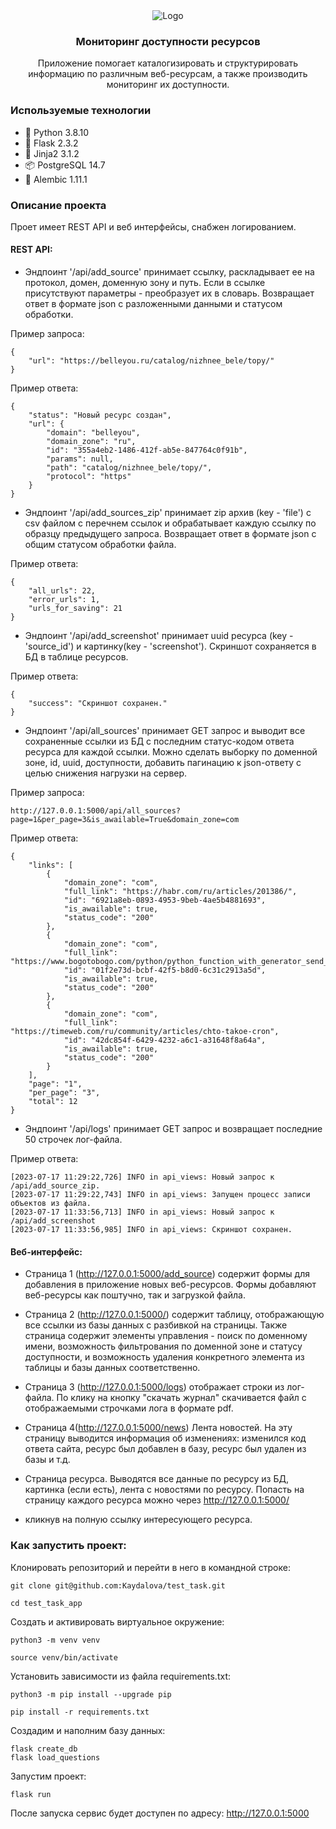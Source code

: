 <div align="center">
 <img src="test_task_app/static/img/male500.png" alt="Logo">   
<h3 >Мониторинг доступности ресурсов</h3>
Приложение помогает каталогизировать и структурировать информацию по различным веб-ресурсам, а также производить мониторинг их доступности.
</div>

### Используемые технологии
- :snake: Python 3.8.10
- :incoming_envelope: Flask 2.3.2
- :rose: Jinja2 3.1.2
- :package: PostgreSQL 14.7
- :memo: Alembic 1.11.1

### Описание проекта
Проет имеет REST API и веб интерфейсы, снабжен логированием.

#### REST API:
- Эндпоинт '/api/add_source' принимает ссылку, раскладывает ее на протокол, домен, доменную зону и путь.
Если в ссылке присутствуют параметры - преобразует их в словарь.
Возвращает ответ в формате json с разложенными данными и статусом обработки.

Пример запроса:
```
{
    "url": "https://belleyou.ru/catalog/nizhnee_bele/topy/"
}
```

Пример ответа:
```
{
    "status": "Новый ресурс создан",
    "url": {
        "domain": "belleyou",
        "domain_zone": "ru",
        "id": "355a4eb2-1486-412f-ab5e-847764c0f91b",
        "params": null,
        "path": "catalog/nizhnee_bele/topy/",
        "protocol": "https"
    }
}
```

- Эндпоинт '/api/add_sources_zip' принимает zip архив (key - 'file')
с csv файлом с перечнем ссылок и обрабатывает каждую ссылку по образцу предыдущего запроса.
Возвращает ответ в формате json с общим статусом обработки файла.

Пример ответа:
```
{
    "all_urls": 22,
    "error_urls": 1,
    "urls_for_saving": 21
}
```

- Эндпоинт '/api/add_screenshot' принимает uuid ресурса (key - 'source_id') и картинку(key - 'screenshot').
Скриншот сохраняется в БД в таблице ресурсов. 

Пример ответа:
```
{
    "success": "Скриншот сохранен."
}
```

- Эндпоинт '/api/all_sources' принимает GET запрос и выводит все сохраненные ссылки из БД с последним статус-кодом ответа ресурса для каждой ссылки.
Можно сделать выборку по доменной зоне, id, uuid, доступности, добавить пагинацию к json-ответу с целью снижения нагрузки на сервер. 

Пример запроса:
```
http://127.0.0.1:5000/api/all_sources?page=1&per_page=3&is_awailable=True&domain_zone=com
```

Пример ответа:
```
{
    "links": [
        {
            "domain_zone": "com",
            "full_link": "https://habr.com/ru/articles/201386/",
            "id": "6921a8eb-0893-4953-9beb-4ae5b4881693",
            "is_awailable": true,
            "status_code": "200"
        },
        {
            "domain_zone": "com",
            "full_link": "https://www.bogotobogo.com/python/python_function_with_generator_send_method_yield_keyword_iterator_next.php",
            "id": "01f2e73d-bcbf-42f5-b8d0-6c31c2913a5d",
            "is_awailable": true,
            "status_code": "200"
        },
        {
            "domain_zone": "com",
            "full_link": "https://timeweb.com/ru/community/articles/chto-takoe-cron",
            "id": "42dc854f-6429-4232-a6c1-a31648f8a64a",
            "is_awailable": true,
            "status_code": "200"
        }
    ],
    "page": "1",
    "per_page": "3",
    "total": 12
}
```

- Эндпоинт '/api/logs' принимает GET запрос и возвращает последние 50 строчек лог-файла.

Пример ответа:
```
[2023-07-17 11:29:22,726] INFO in api_views: Новый запрос к /api/add_source_zip.
[2023-07-17 11:29:22,743] INFO in api_views: Запущен процесс записи объектов из файла.
[2023-07-17 11:33:56,713] INFO in api_views: Новый запрос к /api/add_screenshot
[2023-07-17 11:33:56,985] INFO in api_views: Скриншот сохранен.
```

#### Веб-интерфейс:
- Страница 1 (http://127.0.0.1:5000/add_source) содержит формы для добавления в приложение новых веб-ресурсов.
Формы добавляют веб-ресурсы как поштучно, так и загрузкой файла. 

- Страница 2 (http://127.0.0.1:5000/) содержит таблицу, отображающую все ссылки из базы данных с разбивкой на страницы.
Также страница содержит элементы управления - поиск по доменному имени, возможность фильтрования по доменной зоне и статусу доступности,
 и возможность удаления конкретного элемента из таблицы и базы данных соответственно. 

- Страница 3 (http://127.0.0.1:5000/logs) отображает строки из лог-файла.
По клику на кнопку "скачать журнал" скачивается файл с отображаемыми строчками лога в формате pdf. 

- Страница 4(http://127.0.0.1:5000/news) Лента новостей. На эту страницу выводится информация об изменениях:
изменился код ответа сайта, ресурс был добавлен в базу, ресурс был удален из базы и т.д.

- Страница ресурса. Выводятся все данные по ресурсу из БД, картинка (если есть), лента с новостями по ресурсу.
Попасть на страницу каждого ресурса можно через http://127.0.0.1:5000/
- кликнув на полную ссылку интересующего ресурса.


### Как запустить проект:
Клонировать репозиторий и перейти в него в командной строке:

```
git clone git@github.com:Kaydalova/test_task.git
```

```
cd test_task_app
```

Cоздать и активировать виртуальное окружение:

```
python3 -m venv venv
```

```
source venv/bin/activate
```

Установить зависимости из файла requirements.txt:

```
python3 -m pip install --upgrade pip
```

```
pip install -r requirements.txt
```

Создадим и наполним базу данных:

```
flask create_db
flask load_questions
```
Запустим проект:
```
flask run
```
После запуска сервис будет доступен по адресу:
 http://127.0.0.1:5000
